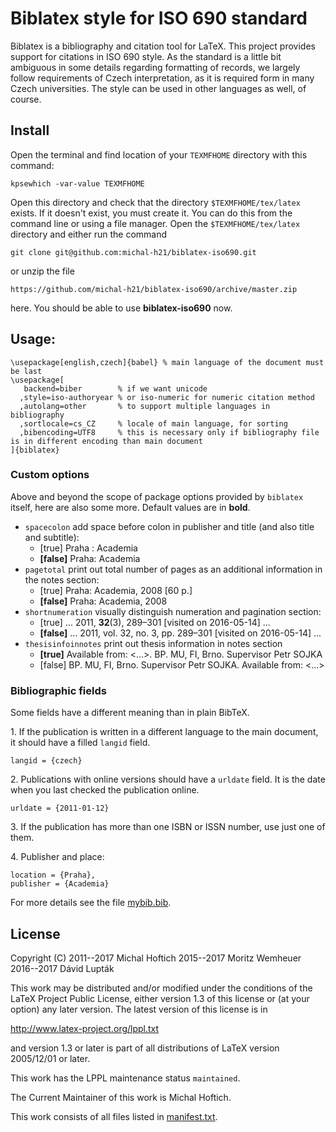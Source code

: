 # Biblatex style for ISO 690 standard

Biblatex is a bibliography and citation tool for LaTeX. This project provides
support for citations in ISO 690 style. As the standard is a little bit ambiguous
in some details regarding formatting of records, we largely follow
requirements of Czech interpretation, as it is required form in many Czech
universities. The style can be used in other languages as well, of course.

## Install

Open the terminal and find location of your `TEXMFHOME` directory with this command:

    kpsewhich -var-value TEXMFHOME

Open this directory and check that the directory `$TEXMFHOME/tex/latex` exists.
If it doesn't exist, you must create it. You can do this from the
command line or using a file manager. Open the `$TEXMFHOME/tex/latex` directory and either
run the command

    git clone git@github.com:michal-h21/biblatex-iso690.git

or unzip the file

    https://github.com/michal-h21/biblatex-iso690/archive/master.zip

here. You should be able to use **biblatex-iso690** now.

## Usage:
```
\usepackage[english,czech]{babel} % main language of the document must be last
\usepackage[
   backend=biber        % if we want unicode
  ,style=iso-authoryear % or iso-numeric for numeric citation method
  ,autolang=other       % to support multiple languages in bibliography
  ,sortlocale=cs_CZ     % locale of main language, for sorting
  ,bibencoding=UTF8     % this is necessary only if bibliography file is in different encoding than main document
]{biblatex}
```

### Custom options

Above and beyond the scope of package options provided by `biblatex` itself, here are also some more. Default values are in **bold**.

* `spacecolon`
  add space before colon in publisher and title (and also title and subtitle):
  *   [true]    Praha : Academia
  * **[false]** Praha: Academia
* `pagetotal`
  print out total number of pages as an additional information in the notes section:
  *   [true]    Praha: Academia, 2008 [60 p.]
  * **[false]** Praha: Academia, 2008
* `shortnumeration`
  visually distinguish numeration and pagination section:
  *   [true]    ... 2011, **32**(3), 289–301 [visited on 2016-05-14] ...
  * **[false]** ... 2011, vol. 32, no. 3, pp. 289–301 [visited on 2016-05-14] ...
* `thesisinfoinnotes`
  print out thesis information in notes section
  * **[true]** Available from: <...>. BP. MU, FI, Brno. Supervisor Petr SOJKA
  *   [false]  BP. MU, FI, Brno. Supervisor Petr SOJKA. Available from: <...>

### Bibliographic fields
Some fields have a different meaning than in plain BibTeX.

1\. If the publication is written in a different language to the main document, it should have a filled `langid` field.
```
langid = {czech}
```

2\. Publications with online versions should have a `urldate` field. It is the date when you last checked the publication online.
```
urldate = {2011-01-12}
```

3\. If the publication has more than one ISBN or ISSN number, use just one of them.

4\. Publisher and place:
```
location = {Praha},
publisher = {Academia}
```

For more details see the file [mybib.bib](https://github.com/michal-h21/biblatex-iso690/blob/master/mybib.bib).

## License

Copyright (C) 2011--2017 Michal Hoftich
              2015--2017 Moritz Wemheuer
              2016--2017 Dávid Lupták

This work may be distributed and/or modified under the
conditions of the LaTeX Project Public License, either version 1.3
of this license or (at your option) any later version.
The latest version of this license is in

  http://www.latex-project.org/lppl.txt

and version 1.3 or later is part of all distributions of LaTeX
version 2005/12/01 or later.

This work has the LPPL maintenance status `maintained`.

The Current Maintainer of this work is Michal Hoftich.

This work consists of all files listed in [manifest.txt](./manifest.txt).
